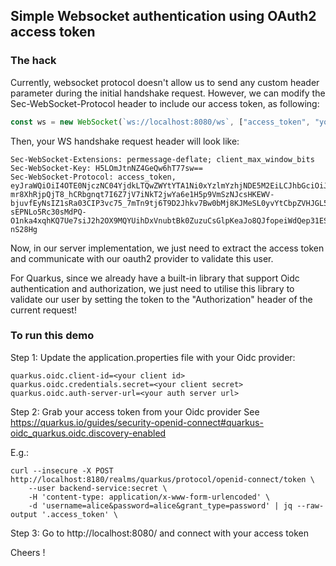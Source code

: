 ## Simple Websocket authentication using OAuth2 access token

### The hack
Currently, websocket protocol doesn't allow us to send any custom header
parameter during the initial handshake request. However, we can modify the Sec-WebSocket-Protocol header to include
our access token, as following:

```javascript
const ws = new WebSocket(`ws://localhost:8080/ws`, ["access_token", "your-token"] );
```

Then, your WS handshake request header will look like:

```
Sec-WebSocket-Extensions: permessage-deflate; client_max_window_bits
Sec-WebSocket-Key: H5LOmJtnNZ4GeQw6hT77sw==
Sec-WebSocket-Protocol: access_token, eyJraWQiOiI4OTE0NjczNC04YjdkLTQwZWYtYTA1Ni0xYzlmYzhjNDE5M2EiLCJhbGciOiJSUzI1NiJ9.eyJzdWIiOiJnbG1hbmh0dUBnbWFpbC5jb20iLCJhdWQiOiJjaGF0LXdlYi1jbGllbnQtaWQiLCJuYmYiOjE2NzQ4NzAzMjYsInNjb3BlIjpbImdyb3Vwczp3cml0ZSIsInByb2ZpbGU6d3JpdGUiLCJtZXNzYWdlOnJlYWQiLCJvcGVuaWQiLCJwcm9maWxlIiwiZ3JvdXBzOnJlYWQiLCJtZXNzYWdlOndyaXRlIiwicHJvZmlsZTpyZWFkIl0sImlzcyI6Imh0dHA6Ly8xMjcuMC4wLjE6OTAwMCIsImV4cCI6MTY3NDg3MDkyNiwiaWF0IjoxNjc0ODcwMzI2fQ.W0Ds_3zD-mr8XhRjpQjT8_hCRbgnqt7I6Z7jV7iNkT2jwYa6e1H5p9VmSzNJcsHKEWV-bjuvfEyNsIZ1sRa03CIP3vc75_7mTn9tj6T9D2Jhkv7Bw0bMj8KJMeSL0yvYtCbpZVHJGL5y9Dv_vpZoIDqIuNHlQZtzixSB521s0RrX5AcjSci4Hcaf3zKvQbbNjzUgLdT3XijpmWiMjZbSHqjiMfVVFbdQ0E-sEPNLo5Rc30sMdPQ-O1nka4xqhKQ7Ue7siJ2h2OX9MQYUihDxVnubtBk0ZuzuCsGlpKeaJo8QJfopeiWdQep31ESta2GMrIULxJ2_S7UtpCt-nS28Hg
```

Now, in our server implementation, we just need to extract the access token and communicate with our oauth2 provider to validate this user.

For Quarkus, since we already have a built-in library that support Oidc authentication and authorization, 
we just need to utilise this library to validate our user by setting the token to the "Authorization" header of the current request!


### To run this demo
Step 1: Update the application.properties file with your Oidc provider:
```
quarkus.oidc.client-id=<your client id>
quarkus.oidc.credentials.secret=<your client secret>
quarkus.oidc.auth-server-url=<your auth server url>
```

Step 2: Grab your access token from your Oidc provider
See https://quarkus.io/guides/security-openid-connect#quarkus-oidc_quarkus.oidc.discovery-enabled

E.g.:
```
curl --insecure -X POST http://localhost:8180/realms/quarkus/protocol/openid-connect/token \
    --user backend-service:secret \
    -H 'content-type: application/x-www-form-urlencoded' \
    -d 'username=alice&password=alice&grant_type=password' | jq --raw-output '.access_token' \
```

Step 3: Go to http://localhost:8080/ and connect with your access token

Cheers !
